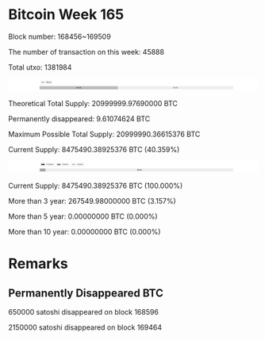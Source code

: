 # Bitcoin Week 165

Block number: 168456~169509

The number of transaction on this week: 45888

Total utxo: 1381984

![](../images/mined_week165.png)

Theoretical Total Supply: 20999999.97690000 BTC

Permanently disappeared: 9.61074624 BTC

Maximum Possible Total Supply: 20999990.36615376 BTC

Current Supply: 8475490.38925376 BTC (40.359%)

![](../images/year_week165.png)


Current Supply: 8475490.38925376 BTC (100.000%)

More than 3 year: 267549.98000000 BTC (3.157%)

More than 5 year: 0.00000000 BTC (0.000%)

More than 10 year: 0.00000000 BTC (0.000%)

# Remarks

## Permanently Disappeared BTC

650000 satoshi disappeared on block 168596

2150000 satoshi disappeared on block 169464

